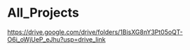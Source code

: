 # All_Projects

https://drive.google.com/drive/folders/1BisXG8nY3Pt05oQT-O6i_oWjUeP_eJhu?usp=drive_link
